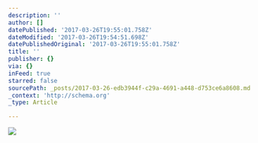```yaml
---
description: ''
author: []
datePublished: '2017-03-26T19:55:01.758Z'
dateModified: '2017-03-26T19:54:51.698Z'
datePublishedOriginal: '2017-03-26T19:55:01.758Z'
title: ''
publisher: {}
via: {}
inFeed: true
starred: false
sourcePath: _posts/2017-03-26-edb3944f-c29a-4691-a448-d753ce6a8608.md
_context: 'http://schema.org'
_type: Article

---
```

![](https://the-grid-user-content.s3-us-west-2.amazonaws.com/efb83aab-ed3c-4bba-8a26-c83ca3255808.png)